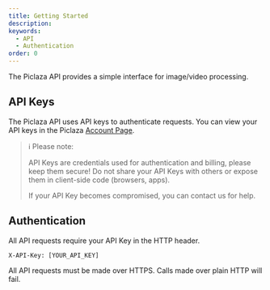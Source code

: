 ```yaml
---
title: Getting Started
description:
keywords:
  - API
  - Authentication
order: 0
---
```


The Piclaza API provides a simple interface for image/video processing.

## API Keys

The Piclaza API uses API keys to authenticate requests. You can view your API keys in the Piclaza [Account Page](https://www.piclaza.com/console/user/account).

> ℹ️ Please note:
> 
> API Keys are credentials used for authentication and billing, please keep them secure! Do not share your API Keys with others or expose them in client-side code (browsers, apps).
>
> If your API Key becomes compromised, you can contact us for help.
> 

## Authentication


All API requests require your API Key in the HTTP header.

```
X-API-Key: [YOUR_API_KEY]
```

All API requests must be made over HTTPS. Calls made over plain HTTP will fail.
